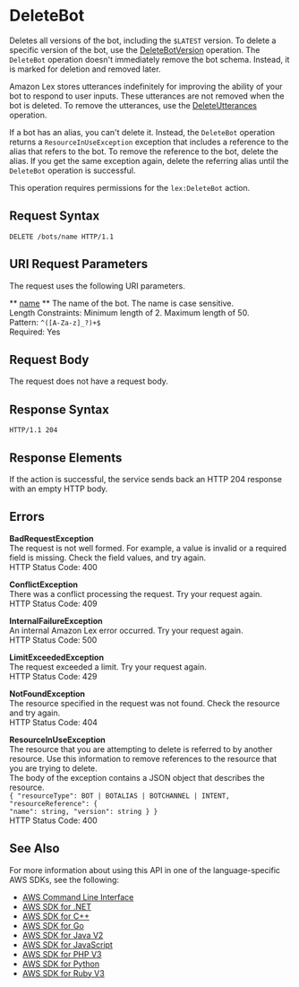 # DeleteBot<a name="API_DeleteBot"></a>

Deletes all versions of the bot, including the `$LATEST` version\. To delete a specific version of the bot, use the [DeleteBotVersion](API_DeleteBotVersion.md) operation\. The `DeleteBot` operation doesn't immediately remove the bot schema\. Instead, it is marked for deletion and removed later\.

Amazon Lex stores utterances indefinitely for improving the ability of your bot to respond to user inputs\. These utterances are not removed when the bot is deleted\. To remove the utterances, use the [DeleteUtterances](API_DeleteUtterances.md) operation\.

If a bot has an alias, you can't delete it\. Instead, the `DeleteBot` operation returns a `ResourceInUseException` exception that includes a reference to the alias that refers to the bot\. To remove the reference to the bot, delete the alias\. If you get the same exception again, delete the referring alias until the `DeleteBot` operation is successful\.

This operation requires permissions for the `lex:DeleteBot` action\.

## Request Syntax<a name="API_DeleteBot_RequestSyntax"></a>

```
DELETE /bots/name HTTP/1.1
```

## URI Request Parameters<a name="API_DeleteBot_RequestParameters"></a>

The request uses the following URI parameters\.

 ** [name](#API_DeleteBot_RequestSyntax) **   <a name="lex-DeleteBot-request-name"></a>
The name of the bot\. The name is case sensitive\.   
Length Constraints: Minimum length of 2\. Maximum length of 50\.  
Pattern: `^([A-Za-z]_?)+$`   
Required: Yes

## Request Body<a name="API_DeleteBot_RequestBody"></a>

The request does not have a request body\.

## Response Syntax<a name="API_DeleteBot_ResponseSyntax"></a>

```
HTTP/1.1 204
```

## Response Elements<a name="API_DeleteBot_ResponseElements"></a>

If the action is successful, the service sends back an HTTP 204 response with an empty HTTP body\.

## Errors<a name="API_DeleteBot_Errors"></a>

 **BadRequestException**   
The request is not well formed\. For example, a value is invalid or a required field is missing\. Check the field values, and try again\.  
HTTP Status Code: 400

 **ConflictException**   
 There was a conflict processing the request\. Try your request again\.   
HTTP Status Code: 409

 **InternalFailureException**   
An internal Amazon Lex error occurred\. Try your request again\.  
HTTP Status Code: 500

 **LimitExceededException**   
The request exceeded a limit\. Try your request again\.  
HTTP Status Code: 429

 **NotFoundException**   
The resource specified in the request was not found\. Check the resource and try again\.  
HTTP Status Code: 404

 **ResourceInUseException**   
The resource that you are attempting to delete is referred to by another resource\. Use this information to remove references to the resource that you are trying to delete\.  
The body of the exception contains a JSON object that describes the resource\.  
 `{ "resourceType": BOT | BOTALIAS | BOTCHANNEL | INTENT,`   
 `"resourceReference": {`   
 `"name": string, "version": string } }`   
HTTP Status Code: 400

## See Also<a name="API_DeleteBot_SeeAlso"></a>

For more information about using this API in one of the language\-specific AWS SDKs, see the following:
+  [ AWS Command Line Interface](https://docs.aws.amazon.com/goto/aws-cli/lex-models-2017-04-19/DeleteBot) 
+  [ AWS SDK for \.NET](https://docs.aws.amazon.com/goto/DotNetSDKV3/lex-models-2017-04-19/DeleteBot) 
+  [ AWS SDK for C\+\+](https://docs.aws.amazon.com/goto/SdkForCpp/lex-models-2017-04-19/DeleteBot) 
+  [ AWS SDK for Go](https://docs.aws.amazon.com/goto/SdkForGoV1/lex-models-2017-04-19/DeleteBot) 
+  [ AWS SDK for Java V2](https://docs.aws.amazon.com/goto/SdkForJavaV2/lex-models-2017-04-19/DeleteBot) 
+  [ AWS SDK for JavaScript](https://docs.aws.amazon.com/goto/AWSJavaScriptSDK/lex-models-2017-04-19/DeleteBot) 
+  [ AWS SDK for PHP V3](https://docs.aws.amazon.com/goto/SdkForPHPV3/lex-models-2017-04-19/DeleteBot) 
+  [ AWS SDK for Python](https://docs.aws.amazon.com/goto/boto3/lex-models-2017-04-19/DeleteBot) 
+  [ AWS SDK for Ruby V3](https://docs.aws.amazon.com/goto/SdkForRubyV3/lex-models-2017-04-19/DeleteBot) 